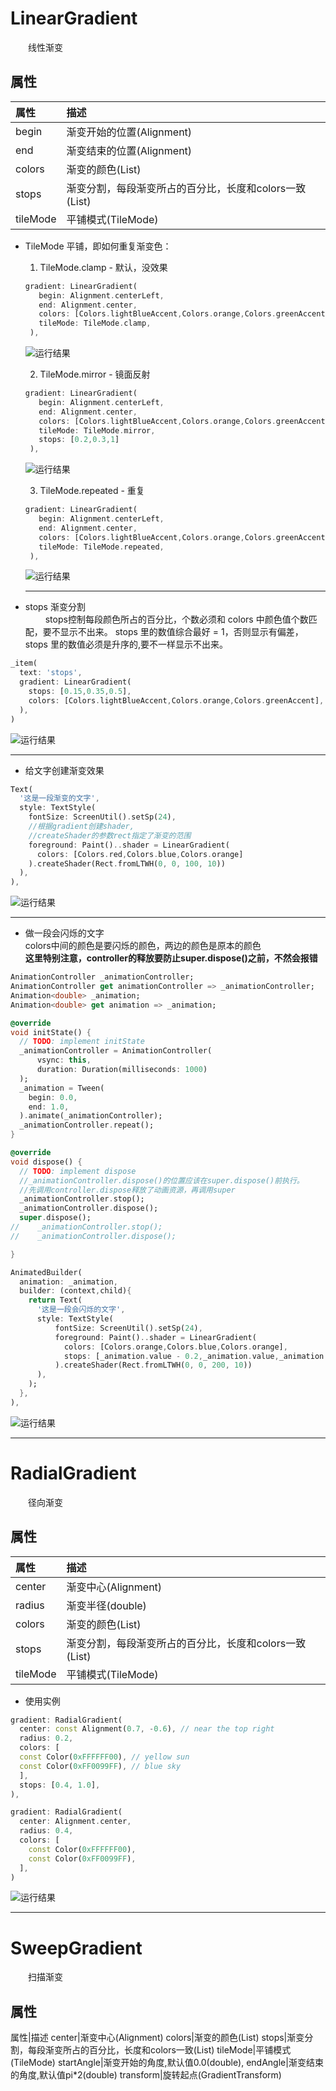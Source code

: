 # LinearGradient
&emsp;&emsp;线性渐变
## 属性
属性|描述
:-|:-|
begin|渐变开始的位置(Alignment)
end|渐变结束的位置(Alignment)
colors|渐变的颜色(List<Color>)
stops|渐变分割，每段渐变所占的百分比，长度和colors一致(List<double>)
tileMode|平铺模式(TileMode)

* TileMode 平铺，即如何重复渐变色：
   1. TileMode.clamp - 默认，没效果
   
   ```dart
   gradient: LinearGradient(
      begin: Alignment.centerLeft,
      end: Alignment.center,
      colors: [Colors.lightBlueAccent,Colors.orange,Colors.greenAccent],
      tileMode: TileMode.clamp,
    ),
   ```
   
   ![运行结果](https://github.com/gneL1/Flutter-/blob/master/%E7%BB%84%E4%BB%B6%E7%9A%84%E4%BD%BF%E7%94%A8/photos/gradient/20200512_145227_gradient_01.jpg)
   
   
   2. TileMode.mirror - 镜面反射
   
   ```dart
   gradient: LinearGradient(
      begin: Alignment.centerLeft,
      end: Alignment.center,
      colors: [Colors.lightBlueAccent,Colors.orange,Colors.greenAccent],
      tileMode: TileMode.mirror,
      stops: [0.2,0.3,1]
    ),
   ```
   
   ![运行结果](https://github.com/gneL1/Flutter-/blob/master/%E7%BB%84%E4%BB%B6%E7%9A%84%E4%BD%BF%E7%94%A8/photos/gradient/20200512_145227_gradient_02.jpg)
   
   
   3. TileMode.repeated - 重复
   
   ```dart
   gradient: LinearGradient(
      begin: Alignment.centerLeft,
      end: Alignment.center,
      colors: [Colors.lightBlueAccent,Colors.orange,Colors.greenAccent],
      tileMode: TileMode.repeated,
    ),
   ```
   
   ![运行结果](https://github.com/gneL1/Flutter-/blob/master/%E7%BB%84%E4%BB%B6%E7%9A%84%E4%BD%BF%E7%94%A8/photos/gradient/20200512_145227_gradient_03.jpg)
   
   ***
   
* stops 渐变分割  
&emsp;&emsp; stops控制每段颜色所占的百分比，个数必须和 colors 中颜色值个数匹配，要不显示不出来。
stops 里的数值综合最好 = 1，否则显示有偏差，stops 里的数值必须是升序的,要不一样显示不出来。

```dart
_item(
  text: 'stops',
  gradient: LinearGradient(
    stops: [0.15,0.35,0.5],
    colors: [Colors.lightBlueAccent,Colors.orange,Colors.greenAccent],
  ),
)
```
   
![运行结果](https://github.com/gneL1/Flutter-/blob/master/%E7%BB%84%E4%BB%B6%E7%9A%84%E4%BD%BF%E7%94%A8/photos/gradient/20200512_145227_gradient_04.jpg)

***

* 给文字创建渐变效果

```dart
Text(
  '这是一段渐变的文字',
  style: TextStyle(
    fontSize: ScreenUtil().setSp(24),
    //根据gradient创建shader,
    //createShader的参数rect指定了渐变的范围
    foreground: Paint()..shader = LinearGradient(
      colors: [Colors.red,Colors.blue,Colors.orange]
    ).createShader(Rect.fromLTWH(0, 0, 100, 10))
  ),
),
```

![运行结果](https://github.com/gneL1/Flutter-/blob/master/%E7%BB%84%E4%BB%B6%E7%9A%84%E4%BD%BF%E7%94%A8/photos/gradient/20200512_145227_gradient_05.jpg)

***

* 做一段会闪烁的文字  
colors中间的颜色是要闪烁的颜色，两边的颜色是原本的颜色  
**这里特别注意，controller的释放要防止super.dispose()之前，不然会报错**
   
```dart
AnimationController _animationController;
AnimationController get animationController => _animationController;
Animation<double> _animation;
Animation<double> get animation => _animation;

@override
void initState() {
  // TODO: implement initState
  _animationController = AnimationController(
      vsync: this,
      duration: Duration(milliseconds: 1000)
  );
  _animation = Tween(
    begin: 0.0,
    end: 1.0,
  ).animate(_animationController);
  _animationController.repeat();
}

@override
void dispose() {
  // TODO: implement dispose
  //_animationController.dispose()的位置应该在super.dispose()前执行。
  //先调用controller.dispose释放了动画资源，再调用super
  _animationController.stop();
  _animationController.dispose();
  super.dispose();
//    _animationController.stop();
//    _animationController.dispose();

}

AnimatedBuilder(
  animation: _animation,
  builder: (context,child){
    return Text(
      '这是一段会闪烁的文字',
      style: TextStyle(
          fontSize: ScreenUtil().setSp(24),
          foreground: Paint()..shader = LinearGradient(
            colors: [Colors.orange,Colors.blue,Colors.orange],
            stops: [_animation.value - 0.2,_animation.value,_animation.value + 0.2]
          ).createShader(Rect.fromLTWH(0, 0, 200, 10))
      ),
    );
  },
),
```

![运行结果](https://github.com/gneL1/Flutter-/blob/master/%E7%BB%84%E4%BB%B6%E7%9A%84%E4%BD%BF%E7%94%A8/photos/gradient/20200512_145227_gradient_06.jpg)

***

# RadialGradient
&emsp;&emsp;径向渐变
## 属性
属性|描述
:-|:-|
center|渐变中心(Alignment)
radius|渐变半径(double)
colors|渐变的颜色(List<Color>)
stops|渐变分割，每段渐变所占的百分比，长度和colors一致(List<double>)
tileMode|平铺模式(TileMode)

* 使用实例
```dart
gradient: RadialGradient(
  center: const Alignment(0.7, -0.6), // near the top right
  radius: 0.2,
  colors: [
  const Color(0xFFFFFF00), // yellow sun
  const Color(0xFF0099FF), // blue sky
  ],
  stops: [0.4, 1.0],
),

gradient: RadialGradient(
  center: Alignment.center,
  radius: 0.4,
  colors: [
    const Color(0xFFFFFF00), 
    const Color(0xFF0099FF), 
  ],
)
```

![运行结果](https://github.com/gneL1/Flutter-/blob/master/%E7%BB%84%E4%BB%B6%E7%9A%84%E4%BD%BF%E7%94%A8/photos/gradient/20200512_145227_gradient_07.jpg)

***

# SweepGradient
&emsp;&emsp;扫描渐变
## 属性
属性|描述
center|渐变中心(Alignment)
colors|渐变的颜色(List<Color>)
stops|渐变分割，每段渐变所占的百分比，长度和colors一致(List<double>)
tileMode|平铺模式(TileMode)
startAngle|渐变开始的角度,默认值0.0(double),
endAngle|渐变结束的角度,默认值pi*2(double)
transform|旋转起点(GradientTransform)


